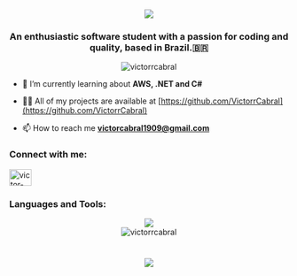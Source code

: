 <h1 align="center">
<img src="https://readme-typing-svg.herokuapp.com/?font=Righteous&size=35&center=true&vCenter=true&width=500&height=70&duration=4000&lines=Hello,+World!+👋;+I'm+Victor+Cabral!;" />
</h1>
<h3 align="center">An enthusiastic software student with a passion for coding and quality, based in Brazil.🇧🇷</h3>

<p align="center"> <img src="https://komarev.com/ghpvc/?username=victorrcabral&label=Profile%20views&color=000000&style=flat" alt="victorrcabral" /> </p>

- 🌱 I’m currently learning about **AWS, .NET and C#**

- 👨‍💻 All of my projects are available at [https://github.com/VictorrCabral](https://github.com/VictorrCabral)

- 📫 How to reach me **victorcabral1909@gmail.com**

<h3 align="left">Connect with me:</h3>
<p align="left">
<a href="https://linkedin.com/in/victor-cabral-7145b6247" target="blank"><img align="center" src="https://raw.githubusercontent.com/rahuldkjain/github-profile-readme-generator/master/src/images/icons/Social/linked-in-alt.svg" alt="victor-cabral-7145b6247" height="30" width="40" /></a>
</p>

<h3 align="left">Languages and Tools:</h3>
<div align="center" >
  <img src="https://skillicons.dev/icons?i=aws,bootstrap,cs,dotnet,html,css,flask,git,grafana,idea,vscode,java,js,jenkins,linux,mysql,py,spring,selenium" />
</div>


<div align="center">
  <img src="https://github-readme-stats.vercel.app/api/top-langs?username=victorrcabral&show_icons=true&theme=dark&title_color=ffffff&text_color=fafafa&locale=en&layout=compact" alt="victorrcabral" />

<h1 align="center">
<img src="https://readme-typing-svg.herokuapp.com/?font=Righteous&size=35&center=true&vCenter=true&width=500&height=70&duration=4000&lines=Thank+you+for+your+attention!;" />
</h1>
